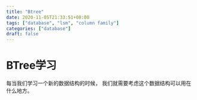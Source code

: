 ```yaml
---
title: "Btree"
date: 2020-11-05T21:33:51+08:00
tags: ["database", "lsm", "column family"]
categories: ["database"]
draft: false
---
```


# BTree学习

每当我们学习一个新的数据结构的时候， 我们就需要考虑这个数据结构可以用在什么地方。
